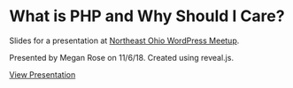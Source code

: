 # What is PHP and Why Should I Care?

Slides for a presentation at [Northeast Ohio WordPress Meetup](https://www.meetup.com/NEOWordPress/events/wmhzdqyxpbjb/).

Presented by Megan Rose on 11/6/18. Created using reveal.js.

[View Presentation](https://megabyterose.com/what-is-php/)
